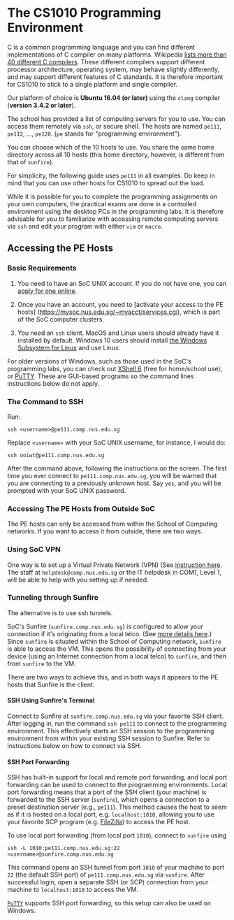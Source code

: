 # The CS1010 Programming Environment

C is a common programming language and you can find different implementations of C compiler on many platforms.  Wikipedia [lists more than 40 different C compilers](https://en.wikipedia.org/wiki/List_of_compilers#C_compilers).  These different compilers support different processor architecture, operating system, may behave slightly differently, and may support different features of C standards.  It is therefore important for CS1010 to stick to a single platform and single compiler.

Our platform of choice is **Ubuntu 16.04 (or later)** using the `clang` compiler (**version 3.4.2 or later**).

The school has provided a list of computing servers for you to use.  You can access them remotely via `ssh`, or secure shell.  The hosts are named `pe111`, `pe112`, ..., `pe120`.  (`pe` stands for "programming environment").

You can choose which of the 10 hosts to use.  You share the same home directory across all 10 hosts (this home directory, however, is different from that of `sunfire`).

For simplicity, the following guide uses `pe111` in all examples.  Do keep in mind that you can use other hosts for CS1010 to spread out the load.

While it is possible for you to complete the programming assignments on your own computers, the practical exams are done in a controlled environment using the desktop PCs in the programming labs.  It is therefore advisable for you to familiarize with accessing remote computing servers via `ssh` and edit your program with either `vim` or `macro`.

## Accessing the PE Hosts

### Basic Requirements

1. You need to have an SoC UNIX account.  If you do not have one, you can [apply for one online](https://mysoc.nus.edu.sg/~newacct/).

2. Once you have an account, you need to [activate your access to the PE hosts] (https://mysoc.nus.edu.sg/~myacct/services.cgi), which is part of the SoC computer clusters.

3. You need an `ssh` client.  MacOS and Linux users should already have it installed by default.  Windows 10 users should install [the Windows Subsystem for Linux](https://docs.microsoft.com/en-us/windows/wsl/install-win10) and use Linux.

For older versions of Windows, such as those used in the SoC's programming labs, you can check out [XShell 6](https://www.netsarang.com/products/xsh_overview.html) (free for home/school use), or [PuTTY](https://www.putty.org).  These are GUI-based programs so the command lines instructions below do not apply.

### The Command to SSH

Run:
```
ssh <username>@pe111.comp.nus.edu.sg
```

Replace `<username>` with your SoC UNIX username, for instance, I would do:
```
ssh ooiwt@pe111.comp.nus.edu.sg
```

After the command above, following the instructions on the screen.  The first time you ever connect to `pe111.comp.nus.edu.sg`, you will be warned that you are connecting to a previously unknown host.  Say `yes`, and you will be prompted with your SoC UNIX password.

### Accessing The PE Hosts from Outside SoC

The PE hosts can only be accessed from within the School of Computing networks.  If you want to access it from outside, there are two ways.

### Using SoC VPN
One way is to set up a Virtual Private Network (VPN) (See [instruction here](https://dochub.comp.nus.edu.sg/cf/guides/network/vpn_setup_guide).  The staff at `helpdesk@comp.nus.edu.sg` or the IT helpdesk in COM1, Level 1, will be able to help with you setting up if needed.

### Tunneling through Sunfire

The alternative is to use ssh tunnels.

SoC's Sunfire (`sunfire.comp.nus.edu.sg`) is configured to allow your connection if it's originating from a local telco. (See [more details here](https://docs.comp.nus.edu.sg/node/1824).)  Since `sunfire` is situated within the School of Computing network, `sunfire` is able to access the VM.  This opens the possibility of connecting from your device (using an Internet connection from a local telco) to `sunfire`, and then from `sunfire` to the VM.

There are two ways to achieve this, and in both ways it appears to the PE hosts that Sunfire is the client.

#### SSH Using Sunfire's Terminal

Connect to Sunfire at `sunfire.comp.nus.edu.sg` via your favorite SSH client.  After logging in, run the command `ssh pe111` to connect to the programming environment.  This effectively starts an SSH session to the programming environment from within your existing SSH session to Sunfire.  Refer to instructions below on how to connect via SSH.

#### SSH Port Forwarding

SSH has built-in support for local and remote port forwarding, and local port forwarding can be used to connect to the programming environments.  Local port forwarding means that a port of the SSH client (your machine) is forwarded to the SSH server (`sunfire`), which opens a connection to a preset destination server (e.g., `pe111`).  This method causes the host to seem as if it is hosted on a local port, e.g. `localhost:1010`, allowing you to use your favorite SCP program (e.g. [FileZilla](https://filezilla-project.org/)) to access the PE host.

To use local port forwarding (from local port `1010`), connect to `sunfire` using
```
ssh -L 1010:pe111.comp.nus.edu.sg:22 <username>@sunfire.comp.nus.edu.sg
```
This command opens an SSH tunnel from port `1010` of your machine to port `22` (the default SSH port) of `pe111.comp.nus.edu.sg` via `sunfire`.  After successful login, open a separate SSH (or SCP) connection from your machine to `localhost:1010` to access the VM.

[`PuTTY`](https://www.chiark.greenend.org.uk/~sgtatham/putty/latest.html) supports SSH port forwarding, so this setup can also be used on Windows.
